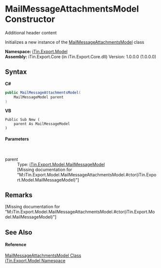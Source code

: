 # MailMessageAttachmentsModel Constructor 
Additional header content 

Initializes a new instance of the <a href="e2fa085d-a996-60d4-2884-55a3261aa6a9">MailMessageAttachmentsModel</a> class

**Namespace:**&nbsp;<a href="ef57ffcc-e95e-b212-5a46-9aa6f5a3511f">iTin.Export.Model</a><br />**Assembly:**&nbsp;iTin.Export.Core (in iTin.Export.Core.dll) Version: 1.0.0.0 (1.0.0.0)

## Syntax

**C#**<br />
``` C#
public MailMessageAttachmentsModel(
	MailMessageModel parent
)
```

**VB**<br />
``` VB
Public Sub New ( 
	parent As MailMessageModel
)
```


#### Parameters
&nbsp;<dl><dt>parent</dt><dd>Type: <a href="cadecb15-810c-f89c-f934-b20d7baf91b4">iTin.Export.Model.MailMessageModel</a><br />\[Missing <param name="parent"/> documentation for "M:iTin.Export.Model.MailMessageAttachmentsModel.#ctor(iTin.Export.Model.MailMessageModel)"\]</dd></dl>

## Remarks
\[Missing <remarks> documentation for "M:iTin.Export.Model.MailMessageAttachmentsModel.#ctor(iTin.Export.Model.MailMessageModel)"\]

## See Also


#### Reference
<a href="e2fa085d-a996-60d4-2884-55a3261aa6a9">MailMessageAttachmentsModel Class</a><br /><a href="ef57ffcc-e95e-b212-5a46-9aa6f5a3511f">iTin.Export.Model Namespace</a><br />